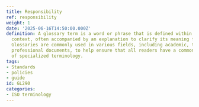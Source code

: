 ```yaml
---
title: Responsibility
ref: responsibility
weight: 1
date: '2025-06-16T14:50:00.000Z'
definition: A glossary term is a word or phrase that is defined within a specific
  context, often accompanied by an explanation to clarify its meaning for the reader.
  Glossaries are commonly used in various fields, including academic, technical, and
  professional documents, to help ensure that all readers have a common understanding
  of specialized terminology.
tags:
- Standards
- policies
- guide
id: GL290
categories:
- ISO terminology
---
```


